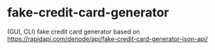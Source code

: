 # fake-credit-card-generator
(GUI, CLI) fake credit card generator based on https://rapidapi.com/denode/api/fake-credit-card-generator-json-api/
